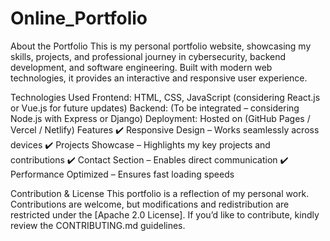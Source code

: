 # Online_Portfolio
About the Portfolio
This is my personal portfolio website, showcasing my skills, projects, and professional journey in cybersecurity, backend development, and software engineering. Built with modern web technologies, it provides an interactive and responsive user experience.

Technologies Used
Frontend: HTML, CSS, JavaScript (considering React.js or Vue.js for future updates)
Backend: (To be integrated – considering Node.js with Express or Django)
Deployment: Hosted on (GitHub Pages / Vercel / Netlify)
Features
✔️ Responsive Design – Works seamlessly across devices
✔️ Projects Showcase – Highlights my key projects and contributions
✔️ Contact Section – Enables direct communication
✔️ Performance Optimized – Ensures fast loading speeds

Contribution & License
This portfolio is a reflection of my personal work. Contributions are welcome, but modifications and redistribution are restricted under the [Apache 2.0 License]. If you’d like to contribute, kindly review the CONTRIBUTING.md guidelines.

